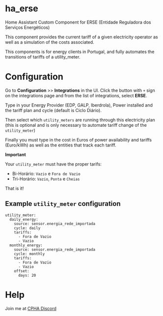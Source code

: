 # ha_erse
Home Assistant Custom Component for ERSE (Entidade Reguladora dos Serviços Energéticos)

This component provides the current tariff of a given electricity operator as well as a simulation of the costs associated.

This components is for energy clients in Portugal, and fully automates the transitions of tariffs of a utility_meter.

# Configuration

Go to **Configuration** >> **Integrations** in the UI. Click the button with `+` sign on the integrations page and from the list of integrations, select **ERSE**.

Type in your Energy Provider (EDP, GALP, Iberdrola), Power installed and the tariff plan and cycle (default is Ciclo Diário).

Then select which `utility_meters` are running through this electricity plan (this is optional and is only necessary to automate tariff change of the `utility_meter`)

Finally you must type in the cost in Euros of power availability and tariffs (Euro/kWh) as well as the entities that track each tariff.

**Important**

Your `utility_meter` must have the proper tarifs:
- Bi-Horário: `Vazio` e `Fora de Vazio`
- Tri-Horário: `Vazio`, `Ponta` e `Cheias`

That is it!

## Example `utility_meter` configuration

```
utility_meter:            
  daily_energy:                         
    source: sensor.energia_rede_importada
    cycle: daily                       
    tariffs:
      - Fora de Vazio
      - Vazio 
  monthly_energy:
    source: sensor.energia_rede_importada
    cycle: monthly
    tariffs:        
      - Fora de Vazio                                        
      - Vazio        
    offset:           
      days: 20           
```

# Help

Join me at [CPHA Discord](https://discord.gg/Mh9mTEA)
